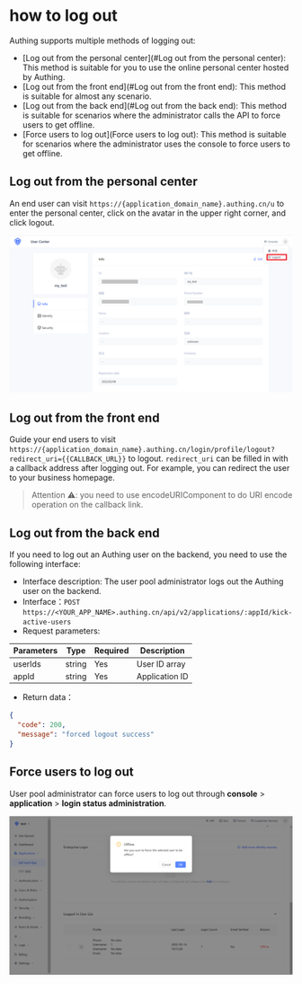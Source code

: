 # how to log out

<LastUpdated/>

Authing supports multiple methods of logging out:

- [Log out from the personal center](#Log out from the personal center): This method is suitable for you to use the online personal center hosted by Authing.
- [Log out from the front end](#Log out from the front end): This method is suitable for almost any scenario.
- [Log out from the back end](#Log out from the back end): This method is suitable for scenarios where the administrator calls the API to force users to get offline.
- [Force users to log out](Force users to log out): This method is suitable for scenarios where the administrator uses the console to force users to get offline.

## Log out from the personal center

An end user can visit `https://{application_domain_name}.authing.cn/u` to enter the personal center, click on the avatar in the upper right corner, and click logout.

![](./images/logout-from-user-portal.png)

## Log out from the front end

Guide your end users to visit `https://{application_domain_name}.authing.cn/login/profile/logout?redirect_uri={{CALLBACK_URL}}` to logout. `redirect_uri` can be filled in with a callback address after logging out. For example, you can redirect the user to your business homepage.

> Attention ⚠️: you need to use encodeURIComponent to do URI encode operation on the callback link.

## Log out from the back end

If you need to log out an Authing user on the backend, you need to use the following interface:

- Interface description: The user pool administrator logs out the Authing user on the backend.
- Interface：`POST` `https://<YOUR_APP_NAME>.authing.cn/api/v2/applications/:appId/kick-active-users`
- Request parameters:

| Parameters | Type     | Required | Description    |
| ---------- | -------- | -------- | -------------- |
| userIds    | string   | Yes      | User ID array  |
| appId      | string   | Yes      | Application ID |

- Return data：

```json
{
  "code": 200,
  "message": "forced logout success"
}
```

## Force users to log out

User pool administrator can force users to log out through **console** > **application** > **login status administration**.

![](./images/force-logout-user.png)
